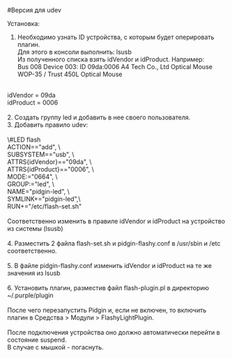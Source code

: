 #Версия для udev <br />

Установка:<br />
1. Необходимо узнать ID устройства, с которым будет оперировать плагин.<br />
Для этого в консоли выполнить: lsusb<br />
Из полученного списка взять idVendor и idProduct. Например:<br />
Bus 008 Device 003: ID 09da:0006 A4 Tech Co., Ltd Optical Mouse WOP-35 / Trust 450L Optical Mouse<br />
<br />
idVendor = 09da<br />
idProduct = 0006<br />
<br />
2. Создать группу led и добавить в нее своего пользователя. <br />
3. Добавить правило udev: <br />
<br />
\#LED flash <br />
ACTION=="add", \ <br />
SUBSYSTEM=="usb", \ <br />
ATTRS{idVendor}=="09da", \ <br />
ATTRS{idProduct}=="0006", \ <br />
MODE:="0664", \ <br />
GROUP:="led", \ <br />
NAME="pidgin-led", \ <br />
SYMLINK+="pidgin-led",\ <br />
RUN+="/etc/flash-set.sh" <br />
<br />
Соответственно изменить в правиле idVendor и idProduct на устройство из системы (lsusb)<br />
<br />
4. Разместить 2 файла flash-set.sh и pidgin-flashy.conf в /usr/sbin и /etc соответственно.<br />
<br />
5. В файле pidgin-flashy.conf изменить idVendor и idProduct на те же значения из lsusb<br />
<br />
6. Установить плагин, разместив файл flash-plugin.pl в директорию ~/.purple/plugin<br />
<br />
После чего перезапустить Pidgin и, если не включен, то включить плагин в Средства > Модули > FlashyLightPlugin.<br />
<br />
После подключения устройства оно должно автоматически перейти в состояние suspend.<br /> 
В случае с мышкой - погаснуть.<br />
